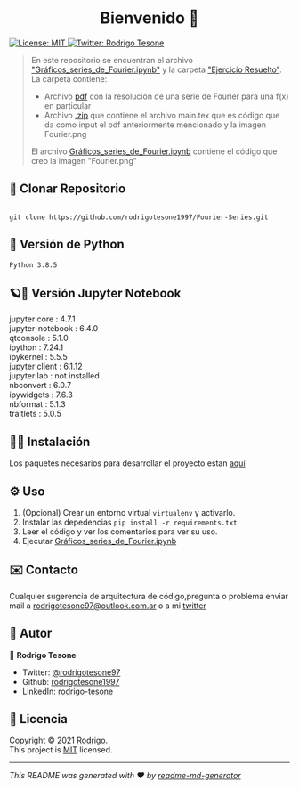 <h1 align="center">Bienvenido 👋</h1>
<p>
  <a href="LICENSE" target="_blank">
    <img alt="License: MIT" src="https://img.shields.io/badge/License-MIT-yellow.svg" />
  </a>
  <a href="https://twitter.com/rodrigotesone97" target="_blank">
    <img alt="Twitter: Rodrigo Tesone" src="https://img.shields.io/twitter/follow/rodrigotesone97.svg?style=social" />
  </a>
</p>

> En este repositorio se encuentran el archivo ["Gráficos_series_de_Fourier.ipynb"](Gráficos_series_de_Fourier.ipynb) y la carpeta ["Ejercicio Resuelto"](Ejercicio%20Resuelto). La carpeta contiene:
> - Archivo [pdf](Ejercicio%20Resuelto/Serie_de_Fourier.pdf) con la resolución de una serie de Fourier para una f(x) en particular
> - Archivo [.zip](Ejercicio%20Resuelto/Serie%20de%20Fourier.zip) que contiene el archivo main.tex que es código que da como input el pdf anteriormente mencionado y la imagen Fourier.png
>
> El archivo [Gráficos_series_de_Fourier.ipynb](Gráficos_series_de_Fourier.ipynb) contiene el código que creo la imagen "Fourier.png"


## 📂 Clonar Repositorio

```

git clone https://github.com/rodrigotesone1997/Fourier-Series.git

```

## 🐍 Versión de Python

```
Python 3.8.5
```

## 🪐📓 Versión Jupyter Notebook

jupyter core     : 4.7.1</br>
jupyter-notebook : 6.4.0</br>
qtconsole        : 5.1.0</br>
ipython          : 7.24.1</br>
ipykernel        : 5.5.5</br>
jupyter client   : 6.1.12</br>
jupyter lab      : not installed</br>
nbconvert        : 6.0.7</br>
ipywidgets       : 7.6.3</br>
nbformat         : 5.1.3</br>
traitlets        : 5.0.5</br>

## 👨‍💻 Instalación

Los paquetes necesarios para desarrollar el proyecto estan [aquí](requirements.txt)

## ⚙️ Uso

1. (Opcional) Crear un entorno virtual `virtualenv` y activarlo.
2. Instalar las depedencias `pip install -r requirements.txt`
3. Leer el código y ver los comentarios para ver su uso.
4. Ejecutar [Gráficos_series_de_Fourier.ipynb](Gráficos_series_de_Fourier.ipynb)

## ✉️ Contacto

Cualquier sugerencia de arquitectura de código,pregunta o problema enviar mail a rodrigotesone97@outlook.com.ar o a mi [twitter](https://twitter.com/rodrigotesone97)

## 🤔 Autor

👤 **Rodrigo Tesone**

<!---* Website: xadec
-->
* Twitter: [@rodrigotesone97](https://twitter.com/rodrigotesone97)
* Github: [rodrigotesone1997](https://github.com/rodrigotesone1997)
* LinkedIn: [rodrigo-tesone](https://linkedin.com/in/rodrigo-tesone)

## 📝 Licencia

Copyright © 2021 [Rodrigo](https://github.com/rodrigotesone1997).<br />
This project is [MIT](LICENSE) licensed.

***
_This README was generated with ❤️ by [readme-md-generator](https://github.com/kefranabg/readme-md-generator)_

